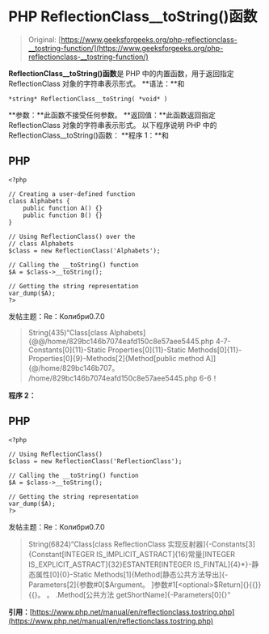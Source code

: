 # PHP ReflectionClass__toString()函数

> Original: [https://www.geeksforgeeks.org/php-reflectionclass-__tostring-function/](https://www.geeksforgeeks.org/php-reflectionclass-__tostring-function/)

**ReflectionClass__toString()函数**是 PHP 中的内置函数，用于返回指定 ReflectionClass 对象的字符串表示形式。
**语法：**和

```
*string* ReflectionClass__toString( *void* )
```

**参数：**此函数不接受任何参数。
**返回值：**此函数返回指定 ReflectionClass 对象的字符串表示形式。
以下程序说明 PHP 中的 ReflectionClass__toString()函数：
**程序 1：**和

## PHP

```
<?php

// Creating a user-defined function
class Alphabets {
    public function A() {}
    public function B() {}
}

// Using ReflectionClass() over the 
// class Alphabets
$class = new ReflectionClass('Alphabets');

// Calling the __toString() function
$A = $class->__toString();

// Getting the string representation
var_dump($A);
?>
```

发帖主题：Re：Колибри0.7.0

> String(435)“Class[<user>class Alphabets]{@@/home/829bc146b7074eafd150c8e57aee5445.php 4-7-Constants[0]{11}-Static Properties[0]{11}-Static Methods[0]{11}-Properties[0]{9}-Methods[2]{Method[<user>public method A]]{@/home/829bc146b707。 /home/829bc146b7074eafd150c8e57aee5445.php 6-6！</user></user>

**程序 2：**

## PHP

```
<?php

// Using ReflectionClass()
$class = new ReflectionClass('ReflectionClass');

// Calling the __toString() function
$A = $class->__toString();

// Getting the string representation
var_dump($A);
?>
```

发帖主题：Re：Колибри0.7.0

> String(6824)“Class[<reflection>class ReflectionClass 实现反射器]{-Constants[3]{Constant[INTEGER IS_IMPLICIT_ASTRACT]{16}常量[INTEGER IS_EXPLICIT_ASTRACT]{32}ESTANTER[INTEGER IS_FINTAL]{4}*}-静态属性[0]{0}-Static Methods[1]{Method[<reflection prototype="" reflector="">静态公共方法导出]{-Parameters[2]{参数#0[<required>$Argument。 ]参数#1[<optional>$Return]{}{{}}{{}。 。 .Method[<reflection>公共方法 getShortName]{-Parameters[0]{}“</reflection></optional></required></reflection></reflection>

**引用：**[https://www.php.net/manual/en/reflectionclass.tostring.php](https://www.php.net/manual/en/reflectionclass.tostring.php)